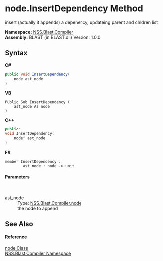 # node.InsertDependency Method 
 

insert (actually it appends) a depenency, updateing parent and chldren list

**Namespace:**&nbsp;<a href="26a25caa-f50b-92ad-f15c-dbb9db1493ae">NSS.Blast.Compiler</a><br />**Assembly:**&nbsp;BLAST (in BLAST.dll) Version: 1.0.0

## Syntax

**C#**<br />
``` C#
public void InsertDependency(
	node ast_node
)
```

**VB**<br />
``` VB
Public Sub InsertDependency ( 
	ast_node As node
)
```

**C++**<br />
``` C++
public:
void InsertDependency(
	node^ ast_node
)
```

**F#**<br />
``` F#
member InsertDependency : 
        ast_node : node -> unit 

```


#### Parameters
&nbsp;<dl><dt>ast_node</dt><dd>Type: <a href="7dc9b7e9-64ad-f224-ae1a-4e6639739f56">NSS.Blast.Compiler.node</a><br />the node to append</dd></dl>

## See Also


#### Reference
<a href="7dc9b7e9-64ad-f224-ae1a-4e6639739f56">node Class</a><br /><a href="26a25caa-f50b-92ad-f15c-dbb9db1493ae">NSS.Blast.Compiler Namespace</a><br />